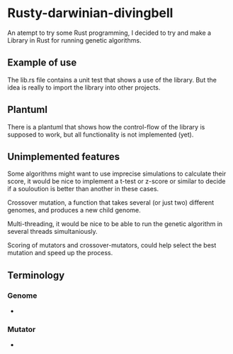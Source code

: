 # Rusty-darwinian-divingbell
An atempt to try some Rust programming, I decided to try and make a Library in Rust for running genetic algorithms.

## Example of use
The lib.rs file contains a unit test that shows a use of the library. But the idea is really to import the library into other projects.


## Plantuml
There is a plantuml that shows how the control-flow of the library is supposed to work, but all functionality is not implemented (yet).

## Unimplemented features
Some algorithms might want to use imprecise simulations to calculate their score, it would be nice to implement a t-test or z-score or similar to decide if a souloution is better than another in these cases.

Crossover mutation, a function that takes several (or just two) different genomes, and produces a new child genome.

Multi-threading, it would be nice to be able to run the genetic algorithm in several threads simultaniously.

Scoring of mutators and crossover-mutators, could help select the best mutation and speed up the process.

## Terminology
### Genome
-
### Mutator
-


